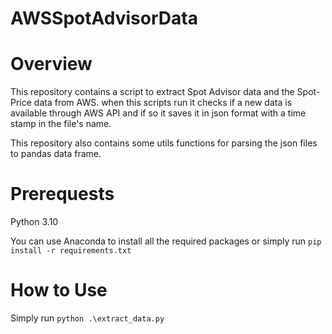 # AWSSpotAdvisorData

# Overview

This repository contains a script to extract Spot Advisor data and the Spot-Price data from AWS. 
when this scripts run it checks if a new data is available through AWS API and if so it saves it in json format with a time stamp in the file's name.

This repository also contains some utils functions for parsing the json files to pandas data frame.

# Prerequests

Python 3.10

You can use Anaconda to install all the required packages or simply run ```pip install -r requirements.txt```

# How to Use

Simply run ```python .\extract_data.py```

